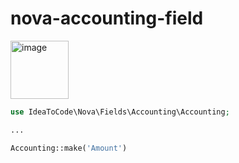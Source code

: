 # nova-accounting-field
<img width="93" alt="image" src="https://user-images.githubusercontent.com/65734304/182254311-67b6990d-2b08-4f83-828f-2fe935680a58.png">

```php
use IdeaToCode\Nova\Fields\Accounting\Accounting;

...

Accounting::make('Amount')
```
